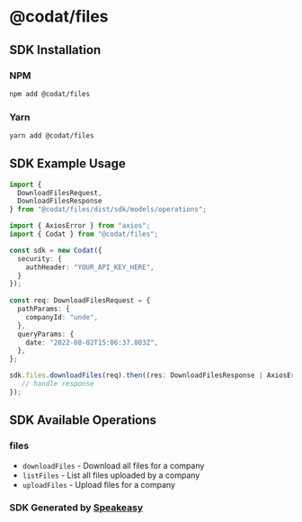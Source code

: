 # @codat/files

<!-- Start SDK Installation -->
## SDK Installation

### NPM

```bash
npm add @codat/files
```

### Yarn

```bash
yarn add @codat/files
```
<!-- End SDK Installation -->

## SDK Example Usage
<!-- Start SDK Example Usage -->
```typescript
import {
  DownloadFilesRequest,
  DownloadFilesResponse 
} from "@codat/files/dist/sdk/models/operations";

import { AxiosError } from "axios";
import { Codat } from "@codat/files";

const sdk = new Codat({
  security: {
    authHeader: "YOUR_API_KEY_HERE",
  }
});
    
const req: DownloadFilesRequest = {
  pathParams: {
    companyId: "unde",
  },
  queryParams: {
    date: "2022-08-02T15:06:37.803Z",
  },
};

sdk.files.downloadFiles(req).then((res: DownloadFilesResponse | AxiosError) => {
   // handle response
});
```
<!-- End SDK Example Usage -->

<!-- Start SDK Available Operations -->
## SDK Available Operations


### files

* `downloadFiles` - Download all files for a company
* `listFiles` - List all files uploaded by a company
* `uploadFiles` - Upload files for a company
<!-- End SDK Available Operations -->

### SDK Generated by [Speakeasy](https://docs.speakeasyapi.dev/docs/using-speakeasy/client-sdks)
